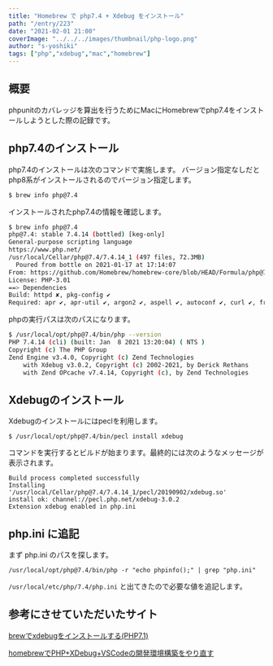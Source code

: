 ```yaml
---
title: "Homebrew で php7.4 + Xdebug をインストール"
path: "/entry/223"
date: "2021-02-01 21:00"
coverImage: "../../../images/thumbnail/php-logo.png"
author: "s-yoshiki"
tags: ["php","xdebug","mac","homebrew"]
---
```


## 概要

phpunitのカバレッジを算出を行うためにMacにHomebrewでphp7.4をインストールしようとした際の記録です。

## php7.4のインストール

php7.4のインストールは次のコマンドで実施します。
バージョン指定なしだとphp8系がインストールされるのでバージョン指定します。

```bash
$ brew info php@7.4
```

インストールされたphp7.4の情報を確認します。

```bash
$ brew info php@7.4
php@7.4: stable 7.4.14 (bottled) [keg-only]
General-purpose scripting language
https://www.php.net/
/usr/local/Cellar/php@7.4/7.4.14_1 (497 files, 72.3MB)
  Poured from bottle on 2021-01-17 at 17:14:07
From: https://github.com/Homebrew/homebrew-core/blob/HEAD/Formula/php@7.4.rb
License: PHP-3.01
==> Dependencies
Build: httpd ✘, pkg-config ✔
Required: apr ✔, apr-util ✔, argon2 ✔, aspell ✔, autoconf ✔, curl ✔, freetds ✔, gd ✘, gettext ✔, glib ✔, gmp ✔, icu4c ✔, krb5 ✔, libffi ✔, libpq ✔, libsodium ✔, libzip ✔, oniguruma ✔, openldap ✘, openssl@1.1 ✔, pcre2 ✔, sqlite ✔, tidy-html5 ✔, unixodbc ✔
```

phpの実行パスは次のパスになります。

```bash
$ /usr/local/opt/php@7.4/bin/php --version
PHP 7.4.14 (cli) (built: Jan  8 2021 13:20:04) ( NTS )
Copyright (c) The PHP Group
Zend Engine v3.4.0, Copyright (c) Zend Technologies
    with Xdebug v3.0.2, Copyright (c) 2002-2021, by Derick Rethans
    with Zend OPcache v7.4.14, Copyright (c), by Zend Technologies
```

## Xdebugのインストール

Xdebugのインストールにはpeclを利用します。

```
$ /usr/local/opt/php@7.4/bin/pecl install xdebug
```

コマンドを実行するとビルドが始まります。最終的には次のようなメッセージが表示されます。

```
Build process completed successfully
Installing '/usr/local/Cellar/php@7.4/7.4.14_1/pecl/20190902/xdebug.so'
install ok: channel://pecl.php.net/xdebug-3.0.2
Extension xdebug enabled in php.ini
```

## php.ini に追記

まず php.ini のパスを探します。

```
/usr/local/opt/php@7.4/bin/php -r "echo phpinfo();" | grep "php.ini"
```

`/usr/local/etc/php/7.4/php.ini` と出てきたので必要な値を追記します。

## 参考にさせていただいたサイト

[brewでxdebugをインストールする(PHP7.1)](https://qiita.com/suin/items/84c0479054809f058f07)

[homebrewでPHP+XDebug+VSCodeの開発環境構築をやり直す](https://qiita.com/kiwi26/items/7e94fb042c5ae819d2d8)
